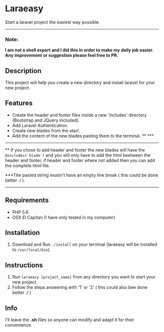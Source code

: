 # Laraeasy
Start a laravel project the easiest way possible
***

### **Note:**

**I am not a shell expert and I did this in order to make my daily job easier. Any improvement or suggestion please feel free to PR.**

## Description

This project will help you create a new directory and install laravel for your new project.

## Features

* Create the header and footer files inside a new 'includes' directory (Bootstrap and JQuery included).
* Add Laravel Authentication.
* Create new blades from the start.
* Add the content of the new blades pasting them to the terminal. ** ***

***
** If you chose to add header and footer the new blades will have the
`@includes('blade')`
and you will only have to add the html beetween the header and footer, if header and footer where not added then you can add the complete html file.

***The pasted string mustn't have an empty line break ( this could be done better :/ ).
***

## Requirements

* PHP 5.6
* OSX El Capitan (I have only tested in my computer)

## Installation

1. Download and Run `./install` on your terminal (laraeasy will be installed to `/usr/local/bin`).

## Instructions

1. Run `laraeasy [project_name]` from any directory you want to start your new project.
2. Follow the steps answering with '1' or '2' ( this could also bee done better :/ )
 
## Info

I'll leave the **.sh** files so anyone can modify and adapt it for their convenience.

